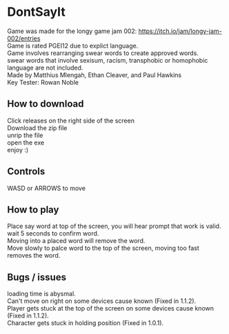# DontSayIt
Game was made for the longy game jam 002: https://itch.io/jam/longy-jam-002/entries <br />
Game is rated PGEI12 due to explict language.<br />
Game involves rearranging swear words to create approved words.<br />
swear words that involve sexisum, racism, transphobic or homophobic language are not included.<br />
Made by Matthius Mlengah, Ethan Cleaver, and Paul Hawkins<br />
Key Tester: Rowan Noble

## How to download
Click releases on the right side of the screen<br />
Download the zip file<br />
unrip the file<br />
open the exe <br />
enjoy :)<br />

## Controls
WASD or ARROWS to move<br />

## How to play
Place say word at top of the screen, you will hear prompt that work is valid. wait 5 seconds to confirm word. <br />
Moving into a placed word will remove the word. <br />
Move slowly to palce word to the top of the screen, moving too fast removes the word. <br />

## Bugs / issues
loading time is abysmal. <br /> 
Can't move on right on some devices cause known (Fixed in 1.1.2). <br />
Player gets stuck at the top of the screen on some devices cause known (Fixed in 1.1.2). <br />
Character gets stuck in holding position (Fixed in 1.0.1). <br />
